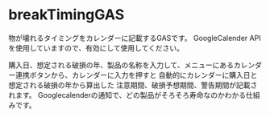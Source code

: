 # breakTimingGAS
物が壊れるタイミングをカレンダーに記載するGASです。
GoogleCalender APIを使用していますので、有効にして使用してください。

購入日、想定される破損の年、製品の名称を入力して、メニューにあるカレンダー連携ボタンから、カレンダーに入力を押すと
自動的にカレンダーに購入日と想定される破損の年から算出した
注意期間、破損予想期間、警告期間が記載されます。
Googlecalenderの通知で、どの製品がそろそろ寿命なのかわかる仕組みです。
